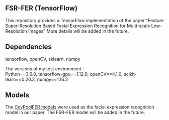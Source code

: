 ## FSR-FER (TensorFlow)

This repository provides a TensorFlow implementation of the paper "Feature Super-Resolution Based Facial Expression Recognition for Multi-scale Low-Resolution Images"
More details will be added in the future.

## Dependencies

tensorflow, openCV, sklearn, numpy

The versions of my test environment :  
Python==3.6.8, tensorflow-gpu==1.12.0, openCV==4.1.0,  scikit-learn==0.20.3, numpy==1.16.2


## Models
The [CovPoolFER models](https://github.com/d-acharya/CovPoolFER) were used as the facial expression recognition model in our paper.
The FSR-FER model will be added in the future.
